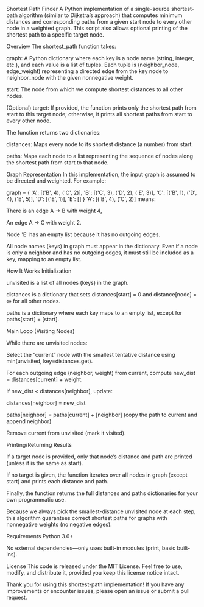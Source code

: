 Shortest Path Finder
A Python implementation of a single-source shortest-path algorithm (similar to Dijkstra’s approach) that computes minimum distances and corresponding paths from a given start node to every other node in a weighted graph. This script also allows optional printing of the shortest path to a specific target node.

Overview
The shortest_path function takes:

graph: A Python dictionary where each key is a node name (string, integer, etc.), and each value is a list of tuples. Each tuple is (neighbor_node, edge_weight) representing a directed edge from the key node to neighbor_node with the given nonnegative weight.

start: The node from which we compute shortest distances to all other nodes.

(Optional) target: If provided, the function prints only the shortest path from start to this target node; otherwise, it prints all shortest paths from start to every other node.

The function returns two dictionaries:

distances: Maps every node to its shortest distance (a number) from start.

paths: Maps each node to a list representing the sequence of nodes along the shortest path from start to that node.


Graph Representation
In this implementation, the input graph is assumed to be directed and weighted. For example:

graph = {
    'A': [('B', 4), ('C', 2)],
    'B': [('C', 3), ('D', 2), ('E', 3)],
    'C': [('B', 1), ('D', 4), ('E', 5)],
    'D': [('E', 1)],
    'E': []
}
'A': [('B', 4), ('C', 2)] means:

There is an edge A → B with weight 4,

An edge A → C with weight 2.

Node 'E' has an empty list because it has no outgoing edges.

All node names (keys) in graph must appear in the dictionary. Even if a node is only a neighbor and has no outgoing edges, it must still be included as a key, mapping to an empty list.

How It Works
Initialization

unvisited is a list of all nodes (keys) in the graph.

distances is a dictionary that sets distances[start] = 0 and distance[node] = ∞ for all other nodes.

paths is a dictionary where each key maps to an empty list, except for paths[start] = [start].

Main Loop (Visiting Nodes)

While there are unvisited nodes:

Select the “current” node with the smallest tentative distance using min(unvisited, key=distances.get).

For each outgoing edge (neighbor, weight) from current, compute new_dist = distances[current] + weight.

If new_dist < distances[neighbor], update:

distances[neighbor] = new_dist

paths[neighbor] = paths[current] + [neighbor] (copy the path to current and append neighbor)

Remove current from unvisited (mark it visited).

Printing/Returning Results

If a target node is provided, only that node’s distance and path are printed (unless it is the same as start).

If no target is given, the function iterates over all nodes in graph (except start) and prints each distance and path.

Finally, the function returns the full distances and paths dictionaries for your own programmatic use.

Because we always pick the smallest-distance unvisited node at each step, this algorithm guarantees correct shortest paths for graphs with nonnegative weights (no negative edges).

Requirements
Python 3.6+

No external dependencies—only uses built-in modules (print, basic built-ins).

License
This code is released under the MIT License. Feel free to use, modify, and distribute it, provided you keep this license notice intact.

Thank you for using this shortest-path implementation! If you have any improvements or encounter issues, please open an issue or submit a pull request.